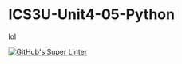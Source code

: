 # ICS3U-Unit4-05-Python
lol

[![GitHub's Super Linter](https://github.com/Aidan-Lalonde-Novales/ICS3U-Unit4-05-Python/workflows/GitHub's%20Super%20Linter/badge.svg)](https://github.com/Aidan-Lalonde-Novales/ICS3U-Unit4-05-Python/actions)
